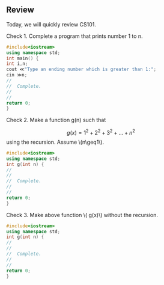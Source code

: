 ## Review

Today, we will quickly review CS101.

Check 1. Complete a program that prints number 1 to n.

```c++
#include<iostream> 
using namespace std; 
int main() {
int i,n;
cout ≪"Type an ending number which is greater than 1:";
cin ≫n;
//
//  Complete.
//
//
return 0;
}
```
Check 2. Make a function g(n) such that

$$
g(x)=1^2+2^2+3^2+\ldots+n^2
$$
using the recursion.
Assume \\(n\geq1\\).
```c++
#include<iostream> 
using namespace std; 
int g(int n) {
//
//
//  Complete.
//
//
return 0;
}

```
Check 3. Make above function \\( g(x)\\) without the recursion.
```c++
#include<iostream> 
using namespace std; 
int g(int n) {
//
//
//  Complete.
//
//
return 0;
}

```
